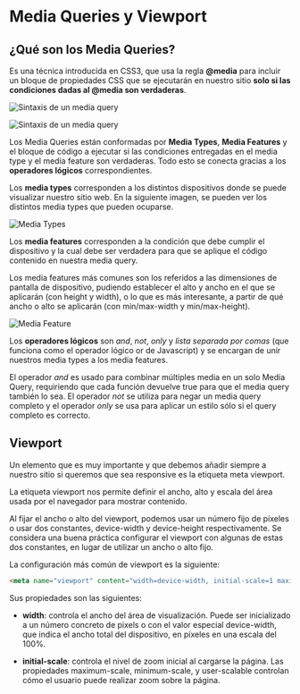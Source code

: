 # Media Queries y Viewport

## ¿Qué son los Media Queries?

Es una técnica introducida en CSS3, que usa la regla **@media** para incluir un
bloque de propiedades CSS que se ejecutarán en nuestro sitio **solo si las
condiciones dadas al @media son verdaderas**.

![Sintaxis de un media query](http://ptgmedia.pearsoncmg.com/images/chap4_9780321888938/elementLinks/0429b.jpg)

![Sintaxis de un media query](http://ptgmedia.pearsoncmg.com/images/chap4_9780321888938/elementLinks/0429b.jpg)

Los Media Queries están conformadas por **Media Types**, **Media Features** y el bloque de código a ejecutar si las condiciones entregadas en el media type y el media feature son verdaderas. Todo esto se conecta gracias a los **operadores lógicos** correspondientes.

Los **media types** corresponden a los distintos dispositivos donde se puede visualizar nuestro sitio web. En la siguiente imagen, se pueden ver los distintos media types que pueden ocuparse.

![Media Types](https://cdn-images-1.medium.com/max/800/1*5hk74pisbfEcsujBYEa1Mw.png)

Los **media features** corresponden a la condición que debe cumplir el dispositivo y la cual debe ser verdadera para que se aplique el código contenido en nuestra media query.

Los media features más comunes son los referidos a las dimensiones de pantalla de dispositivo, pudiendo establecer el alto y ancho en el que se aplicarán (con height y width), o lo que es más interesante, a partir de qué ancho o alto se aplicarán (con min/max-width y min/max-height).

![Media Feature](https://github.com/Laboratoria/curricula-js/40a7995144b1a8e93887180484ae5a1d882fb435/04-social-network/00-rwd/02-media-queries/media_feature.png?raw=true)

Los **operadores lógicos** son *and*, *not*, *only* y *lista separada por comas* (que funciona como el operador lógico or de Javascript) y se encargan de unir nuestros media types a los media features.

El operador *and* es usado para combinar múltiples media en un solo Media Query, requiriendo que cada función devuelve true para que el media query también lo sea. El operador *not* se utiliza para negar un media query completo y el operador *only* se usa para aplicar un estilo sólo si el query completo es correcto.

## Viewport

Un elemento que es muy importante y que debemos añadir siempre a nuestro sitio si queremos que sea responsive es la etiqueta meta viewport.

La etiqueta viewport nos permite definir el ancho, alto y escala del área usada por el navegador para mostrar contenido.

Al fijar el ancho o alto del viewport, podemos usar un número fijo de píxeles o usar dos constantes, device-width y device-height respectivamente. Se considera una buena práctica configurar el viewport con algunas de estas dos constantes, en lugar de utilizar un ancho o alto fijo.

La configuración más común de viewport es la siguiente:

```html
<meta name="viewport" content="width=device-width, initial-scale=1 maximum-scale=1">
```

Sus propiedades son las siguientes:

- **width**: controla el ancho del área de visualización. Puede ser inicializado a un número concreto de pixels o con el valor especial device-width, que indica el ancho total del dispositivo, en píxeles en una escala del 100%.

- **initial-scale**: controla el nivel de zoom inicial al cargarse la página. Las propiedades maximum-scale, minimum-scale, y user-scalable controlan cómo el usuario puede realizar zoom sobre la página.